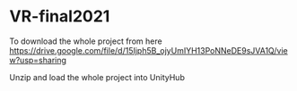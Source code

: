 # VR-final2021

To download the whole project from here https://drive.google.com/file/d/15Ijph5B_ojyUmIYH13PoNNeDE9sJVA1Q/view?usp=sharing

Unzip and load the whole project into UnityHub
